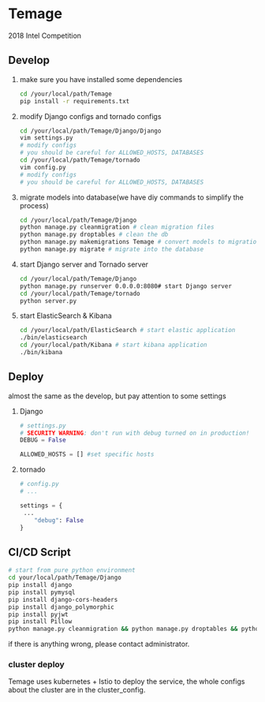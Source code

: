 # Temage
2018 Intel Competition

## Develop

1. make sure you have installed some dependencies

   ``` bash
   cd /your/local/path/Temage
   pip install -r requirements.txt
   ```

2. modify Django configs and tornado configs

   ``` bash
   cd /your/local/path/Temage/Django/Django
   vim settings.py
   # modify configs
   # you should be careful for ALLOWED_HOSTS, DATABASES
   cd /your/local/path/Temage/tornado
   vim config.py
   # modify configs
   # you should be careful for ALLOWED_HOSTS, DATABASES
   ```

3. migrate models into database(we have diy commands to simplify the process)

   ``` bash
   cd /your/local/path/Temage/Django
   python manage.py cleanmigration # clean migration files
   python manage.py droptables # clean the db
   python manage.py makemigrations Temage # convert models to migrations
   python manage.py migrate # migrate into the database
   ```

4. start Django server and Tornado server

   ``` bash
   cd /your/local/path/Temage/Django
   python manage.py runserver 0.0.0.0:8080# start Django server
   cd /your/local/path/Temage/tornado
   python server.py
   ```

5. start ElasticSearch & Kibana

   ```bash
   cd /your/local/path/ElasticSearch # start elastic application
   ./bin/elasticsearch
   cd /your/local/path/Kibana # start kibana application
   ./bin/kibana
   ```

   

## Deploy

almost the same as the develop, but pay attention to some settings

1. Django

   ```python
   # settings.py
   # SECURITY WARNING: don't run with debug turned on in production!
   DEBUG = False
   
   ALLOWED_HOSTS = [] #set specific hosts
   ```

2. tornado

   ```python
   # config.py
   # ...
   
   settings = {
   	...
       "debug": False
   }
   ```
## CI/CD Script
``` bash
# start from pure python environment
cd your/local/path/Temage/Django
pip install django
pip install pymysql
pip install django-cors-headers
pip install django_polymorphic
pip install pyjwt
pip install Pillow
python manage.py cleanmigration && python manage.py droptables && python manage.py makemigrations Temage && python manage.py migrate Temage && python manage.py test
```
if there is anything wrong, please contact administrator.

### cluster deploy

Temage uses kubernetes + Istio  to deploy the service, the whole configs about the cluster  are in the cluster_config.